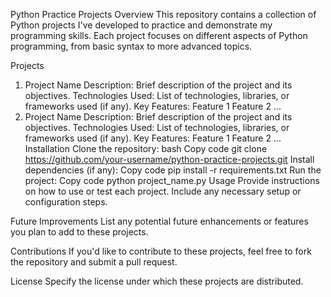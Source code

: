Python Practice Projects
Overview
This repository contains a collection of Python projects I've developed to practice and demonstrate my programming skills. Each project focuses on different aspects of Python programming, from basic syntax to more advanced topics.

Projects
1. Project Name
Description: Brief description of the project and its objectives.
Technologies Used: List of technologies, libraries, or frameworks used (if any).
Key Features:
Feature 1
Feature 2
...
2. Project Name
Description: Brief description of the project and its objectives.
Technologies Used: List of technologies, libraries, or frameworks used (if any).
Key Features:
Feature 1
Feature 2
...
Installation
Clone the repository:
bash
Copy code
git clone https://github.com/your-username/python-practice-projects.git
Install dependencies (if any):
Copy code
pip install -r requirements.txt
Run the project:
Copy code
python project_name.py
Usage
Provide instructions on how to use or test each project. Include any necessary setup or configuration steps.

Future Improvements
List any potential future enhancements or features you plan to add to these projects.

Contributions
If you'd like to contribute to these projects, feel free to fork the repository and submit a pull request.

License
Specify the license under which these projects are distributed.
